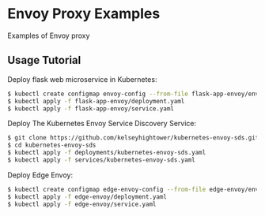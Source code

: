 # Envoy Proxy Examples
Examples of Envoy proxy

## Usage Tutorial
Deploy flask web microservice in Kubernetes: 
```bash
$ kubectl create configmap envoy-config --from-file flask-app-envoy/envoy.json
$ kubectl apply -f flask-app-envoy/deployment.yaml
$ kubectl apply -f flask-app-envoy/service.yaml
```
Deploy The Kubernetes Envoy Service Discovery Service:
```bash
$ git clone https://github.com/kelseyhightower/kubernetes-envoy-sds.git
$ cd kubernetes-envoy-sds
$ kubectl apply -f deployments/kubernetes-envoy-sds.yaml
$ kubectl apply -f services/kubernetes-envoy-sds.yaml
```
Deploy Edge Envoy:
```bash
$ kubectl create configmap edge-envoy-config --from-file edge-envoy/envoy.json
$ kubectl apply -f edge-envoy/deployment.yaml
$ kubectl apply -f edge-envoy/service.yaml
```
